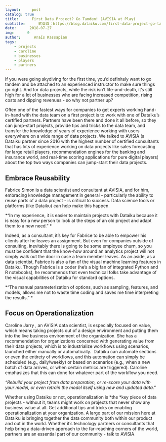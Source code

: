 ```yaml
---
layout:     post
catalog: true
title:      First Data Project? Go Tandem! (AVISIA at Play)
subtitle:      转载自：https://blog.dataiku.com/first-data-project-go-tandem-avisia-at-play
date:      2018-07-27
img:      0
author:      Anaïs Kassapian
tags:
    - projects
    - caroline
    - businesses
    - players
    - partners
---
```

If you were going skydiving for the first time, you’d definitely want to go tandem and be attached to an experienced instructor to make sure things go right. And for data projects, while the risk isn’t life-and-death, it’s still high for a lot of businesses who are facing increased competition, rising costs and dipping revenues - so why not partner up?

Often one of the fastest ways for companies to get experts working hand-in-hand with the data team on a first project is to work with one of Dataiku’s certified partners. Partners have been there and done it all before, so they can jump-start projects, provide tips and tricks to the data team, and transfer the knowledge of years of experience working with users everywhere on a wide range of data projects.
We talked to AVISIA (a Dataiku partner since 2016 with the highest number of certified consultants that has lots of experience working on data projects like sales forecasting for large retail players, recommendation engines for the banking and insurance world, and real-time scoring applications for pure digital players) about the top two ways companies can jump-start their data projects.
## Embrace Reusability

Fabrice Simon is a data scientist and consultant at AVISIA, and for him, embracing knowledge management in general - particularly the ability to reuse parts of a data project - is critical to success. Data science tools or platforms (like Dataiku) can help make this happen.
 

> 
*“In my experience, it is easier to maintain projects with Dataiku because it is easy for a new person to look at the steps of an old project and adapt them to a new need.” *

Indeed, as a consultant, it’s key for Fabrice to be able to empower his clients after he leaves an assignment. But even for companies outside of consulting, inevitably there is going to be some employee churn, so you must be confident that the know-how around an analytics project will not simply walk out the door in case a team member leaves.
As an aside, as a data scientist, Fabrice is also a fan of the visual machine learning features in Dataiku. Though Fabrice is a coder (he’s a big fan of integrated Python and R notebooks), he recommends that even technical folks take advantage of the visual capabilities of Dataiku for standard options.

> 
*“The manual parameterization of options, such as sampling, features, and models, allows me not to waste time coding and saves me time interpreting the results.” *

## Focus on Operationalization

Caroline Jarry , an AVISIA data scientist, is especially focused on value, which means taking projects out of a design environment and putting them into the live business environment of the organization. She has a recommendation for organizations concerned with generating value from their data projects, which is to industrialize workflows using scenarios, launched either manually or automatically.
 Dataiku can automate sections or even the entirety of workflows, and this automation can simply be scheduled (e.g., daily/weekly) or based on scenarios (e.g., when a new batch of data arrives, or when certain metrics are triggered). Caroline emphasizes that this can done for whatever part of the workflow you need.

> 
*“Rebuild your project from data preparation, or re-score your data with your model, or even retrain the model itself using new and updated data.”*

Whether using Dataiku or not, operationalization is *the *key piece of data projects - without it, teams might work on projects that never show any business value at all. Get additional tips and tricks on enabling operationalization at your organization.
A large part of our mission here at Dataiku is bringing together the data community both within our product and out in the world. Whether it’s technology partners or consultants that help bring a data-driven approach to the far-reaching corners of the world, partners are an essential part of our community - talk to AVISIA
